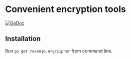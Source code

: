 # Convenient encryption tools

[![GoDoc](https://godoc.org/resenje.org/cipher?status.svg)](https://godoc.org/resenje.org/cipher)

## Installation

Run `go get resenje.org/cipher` from command line.
